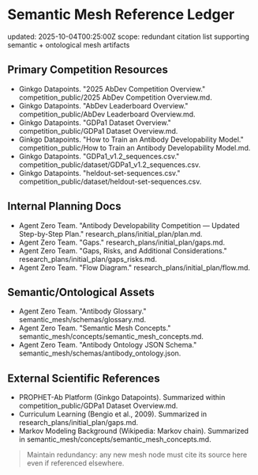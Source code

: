 # Semantic Mesh Reference Ledger

updated: 2025-10-04T00:25:00Z
scope: redundant citation list supporting semantic + ontological mesh artifacts

## Primary Competition Resources
- Ginkgo Datapoints. "2025 AbDev Competition Overview." competition_public/2025 AbDev Competition Overview.md.
- Ginkgo Datapoints. "AbDev Leaderboard Overview." competition_public/AbDev Leaderboard Overview.md.
- Ginkgo Datapoints. "GDPa1 Dataset Overview." competition_public/GDPa1 Dataset Overview.md.
- Ginkgo Datapoints. "How to Train an Antibody Developability Model." competition_public/How to Train an Antibody Developability Model.md.
- Ginkgo Datapoints. "GDPa1_v1.2_sequences.csv." competition_public/dataset/GDPa1_v1.2_sequences.csv.
- Ginkgo Datapoints. "heldout-set-sequences.csv." competition_public/dataset/heldout-set-sequences.csv.

## Internal Planning Docs
- Agent Zero Team. "Antibody Developability Competition — Updated Step-by-Step Plan." research_plans/initial_plan/plan.md.
- Agent Zero Team. "Gaps." research_plans/initial_plan/gaps.md.
- Agent Zero Team. "Gaps, Risks, and Additional Considerations." research_plans/initial_plan/gaps_risks.md.
- Agent Zero Team. "Flow Diagram." research_plans/initial_plan/flow.md.

## Semantic/Ontological Assets
- Agent Zero Team. "Antibody Glossary." semantic_mesh/schemas/glossary.md.
- Agent Zero Team. "Semantic Mesh Concepts." semantic_mesh/concepts/semantic_mesh_concepts.md.
- Agent Zero Team. "Antibody Ontology JSON Schema." semantic_mesh/schemas/antibody_ontology.json.

## External Scientific References
- PROPHET-Ab Platform (Ginkgo Datapoints). Summarized within competition_public/GDPa1 Dataset Overview.md.
- Curriculum Learning (Bengio et al., 2009). Summarized in research_plans/initial_plan/gaps.md.
- Markov Modeling Background (Wikipedia: Markov chain). Summarized in semantic_mesh/concepts/semantic_mesh_concepts.md.

> Maintain redundancy: any new mesh node must cite its source here even if referenced elsewhere.
